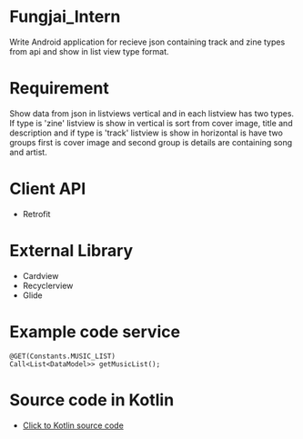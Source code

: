 # Fungjai_Intern
Write Android application for recieve json containing track and zine types from api and show in list view type format.

# Requirement
Show data from json in listviews vertical and in each listview has two types. If type is 'zine' listview is show in vertical is sort from cover image, title and description and if type is 'track' listview is show in horizontal is have two groups first is cover image and second group is details are containing song and artist.

# Client API
- Retrofit

# External Library
- Cardview
- Recyclerview
- Glide

# Example code service
```
@GET(Constants.MUSIC_LIST)
Call<List<DataModel>> getMusicList();
```

# Source code in Kotlin
* [Click to Kotlin source code](https://github.com/intersignature/Fungjai_kotlin_Intern)
